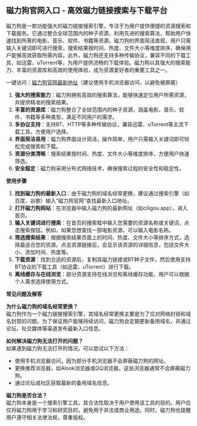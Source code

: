 <h2>磁力狗官网入口 - 高效磁力链接搜索与下载平台</h2>
<p>磁力狗是一款功能强大的磁力链接搜索引擎，专注于为用户提供便捷的资源搜索和下载服务。它通过整合全球范围内的种子资源，利用先进的搜索算法，帮助用户快速找到所需的电影、音乐、软件、书籍等资源。磁力狗的界面简洁直观，用户只需输入关键词即可进行搜索，搜索结果按时间、热度、文件大小等维度排序，确保用户能够高效获取所需内容。此外，磁力狗还支持多种传输协议，兼容不同的下载工具，如迅雷、uTorrent等，为用户提供流畅的下载体验。磁力狗以其强大的搜索能力、丰富的资源库和高效的使用体验，成为资源爱好者的重要工具之一。</p>
<p>一键访问：<a href="https://www.ggonav.com/sites/5718.html">磁力狗官网最新地址</a>（建议使用手机浏览器访问，以避免被屏蔽）</p>
<ol>
	<li><strong>强大的搜索能力</strong>：磁力狗拥有高效的搜索算法，能够快速定位用户所需资源，并提供精准的搜索结果。</li>
	<li><strong>丰富的资源库</strong>：磁力狗整合了全球范围内的种子资源，涵盖电影、音乐、软件、书籍等多种类型，满足不同用户的需求。</li>
	<li><strong>多协议支持</strong>：支持BT、HTTP等多种传输协议，兼容迅雷、uTorrent等主流下载工具，方便用户选择。</li>
	<li><strong>界面简洁易用</strong>：磁力狗界面设计简洁，操作简单，用户只需输入关键词即可轻松完成搜索和下载。</li>
	<li><strong>资源分类清晰</strong>：搜索结果按时间、热度、文件大小等维度排序，方便用户快速筛选。</li>
	<li><strong>安全稳定</strong>：磁力狗采用分布式网络技术，确保搜索过程的安全性和稳定性。</li>
</ol>
<p><strong>使用步骤</strong></p>
<ol>
	<li><strong>找到磁力狗的最新入口</strong>：由于磁力狗的域名经常更换，建议通过搜索引擎（如百度、谷歌）输入“磁力狗官网”查找最新入口地址。</li>
	<li><strong>打开磁力狗网站</strong>：在浏览器中输入磁力狗的最新网址（如ciligou.app），进入首页。</li>
	<li><strong>输入关键词进行搜索</strong>：在首页的搜索框中输入您需要的资源名称或关键词，点击搜索按钮。例如，如果您想查找一部电影资源，可以输入电影名称。</li>
	<li><strong>筛选搜索结果</strong>：根据搜索结果页面上的时间、热度、文件大小等排序方式，选择最适合您的资源。点击资源链接后，会显示该资源的详细信息，包括文件大小、添加时间、热度等。</li>
	<li><strong>下载资源</strong>：找到合适的资源后，复制其磁力链接或BT种子文件，然后使用支持BT协议的下载工具（如迅雷、uTorrent）进行下载。</li>
	<li><strong>离线缓存与在线浏览</strong>：部分资源支持在线浏览和离线缓存功能，用户可以根据个人需求选择使用方式。</li>
</ol>
<p><strong>常见问题及解答</strong></p>
<p><strong>为什么磁力狗的域名经常更换？</strong><br>磁力狗作为一个磁力链接搜索引擎，其域名经常更换主要是为了应对网络封锁和域名封禁的问题。为了保证用户能够持续访问，磁力狗会定期更新备用域名，并通过论坛、社交媒体等渠道发布最新入口信息。</p>
<p><strong>如何解决磁力狗无法打开的问题？</strong><br>如果遇到磁力狗无法打开的情况，可以尝试以下方法：</p>
<ul>
	<li>使用手机浏览器访问，因为部分手机浏览器不会屏蔽磁力狗的网址。</li>
	<li>更换推荐浏览器，如Alook浏览器或QQ浏览器，这些浏览器通常不会屏蔽磁力狗。</li>
	<li>通过论坛或社区获取最新的备用域名信息。</li>
</ul>
<p><strong>磁力狗是否合法？</strong><br>磁力狗本身是一个搜索引擎工具，其合法性取决于用户使用该工具的目的。用户应仅将磁力狗用于学习和研究目的，避免用于非法或商业用途。同时，磁力狗也提醒用户遵守相关法律法规，尊重版权。</p>
